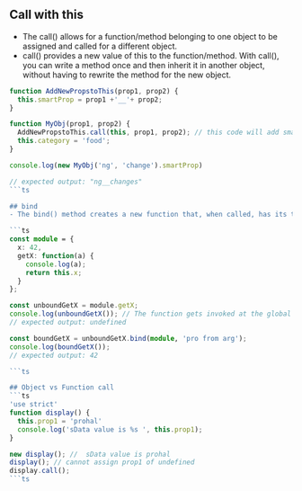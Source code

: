 ## Call with this
- The call() allows for a function/method belonging to one object to be assigned and called for a different object.
- call() provides a new value of this to the function/method. With call(), you can write a method once and then inherit it in another object, without having to rewrite the method for the new object.

```ts
function AddNewPropstoThis(prop1, prop2) {
  this.smartProp = prop1 +'__'+ prop2;
}

function MyObj(prop1, prop2) {
  AddNewPropstoThis.call(this, prop1, prop2); // this code will add smartProp to MyObj #call(this)
  this.category = 'food';
}

console.log(new MyObj('ng', 'change').smartProp)

// expected output: "ng__changes"
```ts

## bind
- The bind() method creates a new function that, when called, has its this keyword set to the provided value, with a given sequence of arguments preceding any provided when the new function is called.

```ts
const module = {
  x: 42,
  getX: function(a) {
    console.log(a);
    return this.x;
  }
};

const unboundGetX = module.getX;
console.log(unboundGetX()); // The function gets invoked at the global scope
// expected output: undefined

const boundGetX = unboundGetX.bind(module, 'pro from arg');
console.log(boundGetX());
// expected output: 42

```ts

## Object vs Function call
```ts
'use strict'
function display() {
  this.prop1 = 'prohal'
  console.log('sData value is %s ', this.prop1);
}

new display(); //  sData value is prohal
display(); // cannot assign prop1 of undefined
display.call();
```ts
